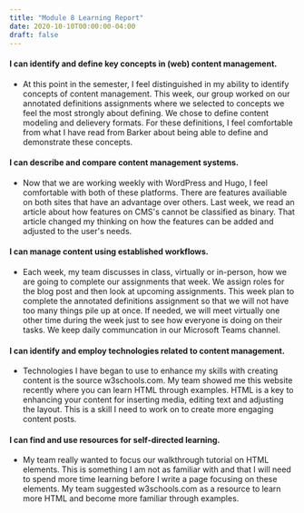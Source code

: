 ```yaml
---
title: "Module 8 Learning Report"
date: 2020-10-10T00:00:00-04:00
draft: false
---
```


#### I can identify and define key concepts in (web) content management.
- At this point in the semester, I feel distinguished in my ability to identify concepts of content management. This week, our group worked on our annotated definitions assignments where we selected to concepts we feel the most strongly about defining. We chose to define content modeling and delievery formats. For these definitions, I feel comfortable from what I have read from Barker about being able to define and demonstrate these concepts.

#### I can describe and compare content management systems.
- Now that we are working weekly with WordPress and Hugo, I feel comfortable with both of these platforms. There are features availiable on both sites that have an advantage over others. Last week, we read an article about how features on CMS's cannot be classified as binary. That article changed my thinking on how the features can be added and adjusted to the user's needs.

#### I can manage content using established workflows.
- Each week, my team discusses in class, virtually or in-person, how we are going to complete our assignments that week. We assign roles for the blog post and then look at upcoming assignments. This week plan to complete the annotated definitions assignment so that we will not have too many things pile up at once. If needed, we will meet virtually one other time during the week just to see how everyone is doing on their tasks. We keep daily communcation in our Microsoft Teams channel.

#### I can identify and employ technologies related to content management.
- Technologies I have began to use to enhance my skills with creating content is the source w3schools.com. My team showed me this website recently where you can learn HTML through examples. HTML is a key to enhancing your content for inserting media, editing text and adjusting the layout. This is a skill I need to work on to create more engaging content posts.

#### I can find and use resources for self-directed learning.
- My team really wanted to focus our walkthrough tutorial on HTML elements. This is something I am not as familiar with and that I will need to spend more time learning before I write a page focusing on these elements. My team suggested w3schools.com as a resource to learn more HTML and become more familiar through examples.
